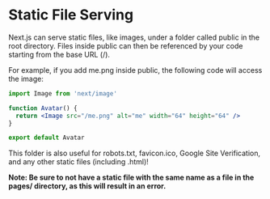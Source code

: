 # Static File Serving

Next.js can serve static files, like images, under a folder called public in the root directory. Files inside public can then be referenced by your code starting from the base URL (/).

For example, if you add me.png inside public, the following code will access the image:

```jsx
import Image from 'next/image'

function Avatar() {
  return <Image src="/me.png" alt="me" width="64" height="64" />
}

export default Avatar
```

This folder is also useful for robots.txt, favicon.ico, Google Site Verification, and any other static files (including .html)!

**Note: Be sure to not have a static file with the same name as a file in the pages/ directory, as this will result in an error.**